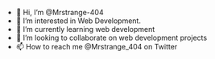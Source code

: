 - 👋 Hi, I’m @Mrstrange-404
- 👀 I’m interested in Web Development. 
- 🌱 I’m currently learning web development
- 💞️ I’m looking to collaborate on web development projects
- 📫 How to reach me @Mrstrange_404 on Twitter

<!---
Mrstrange-404/Mrstrange-404 is a ✨ special ✨ repository because its `README.md` (this file) appears on your GitHub profile.
You can click the Preview link to take a look at your changes.
--->
